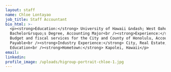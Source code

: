 ```yaml
---
layout: staff
name: Chloe Lontayao
job_title: Staff Accountant
bio_html: >-
  <p><strong>Education:</strong> University of Hawaii &ndash; West Oahu,
  Bachelor&rsquo;s Degree, Accounting Major<br /><strong>Experience:</strong>
  Budget and fiscal services for the City and County of Honolulu, Accounts
  Payable<br /><strong>Industry Experience:</strong> City, Real Estate,
  Education<br /><strong>Hometown:</strong> Kapolei, Hawaii</p>
email:
linkedin:
profile_image: /uploads/higroup-portrait-chloe-1.jpg
---
```


